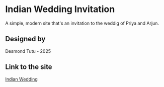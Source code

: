 # Indian Wedding Invitation

A simple, modern site that's an invitation to the weddig of Priya and Arjun.

## Designed by

Desmond Tutu - 2025

## Link to the site

[Indian Wedding](https://desmondtutu254.github.io/IndianWeddingInvitation/)
